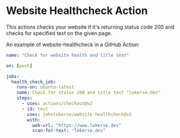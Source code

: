 # Website Healthcheck Action

This actions checks your website if it's returning status code 200 and checks for specified text on the given page.

An example of website-healthcheck in a GitHub Action:

```yaml
name: "Check for website health and title text"

on: [push]

jobs:
  health_check_job:
    runs-on: ubuntu-latest
    name: Check for status 200 and title text "lokerse.dev"
    steps:
      - uses: actions/checkout@v2
      - id: test
        uses: johnlokerse/website-healthcheck@v2
        with:
          web-url: "https://www.lokerse.dev"
          scan-for-text: "lokerse.dev"
```
